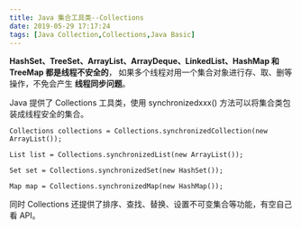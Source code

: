 ```yaml
---
title: Java 集合工具类--Collections
date: 2019-05-29 17:17:24
tags: [Java Collection,Collections,Java Basic]
---
```


**HashSet、TreeSet、ArrayList、ArrayDeque、LinkedList、HashMap 和 TreeMap 都是线程不安全的**，
如果多个线程对用一个集合对象进行存、取、删等操作，不免会产生 **线程同步问题**。

Java 提供了 Collections 工具类，使用 synchronizedxxx()  方法可以将集合类包装成线程安全的集合。

```
Collections collections = Collections.synchronizedCollection(new ArrayList());

List list = Collections.synchronizedList(new ArrayList());

Set set = Collections.synchronizedSet(new HashSet());

Map map = Collections.synchronizedMap(new HashMap());
```
同时 Collections 还提供了排序、查找、替换、设置不可变集合等功能，有空自己看 API。